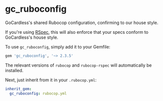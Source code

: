 gc_ruboconfig
==========

GoCardless's shared Rubocop configuration, confirming to our house style.

If you're using [RSpec](https://github.com/rspec/rspec), this will also enforce that your
specs conform to GoCardless's house style.

To use `gc_ruboconfig`, simply add it to your Gemfile:

```ruby
gem 'gc_ruboconfig', '~> 2.3.5'
```

The relevant versions of `rubocop` and `rubocop-rspec` will automatically be installed.

Next, just inherit from it in your `.rubocop.yml`:

```yaml
inherit_gem:
  gc_ruboconfig: rubocop.yml
```
